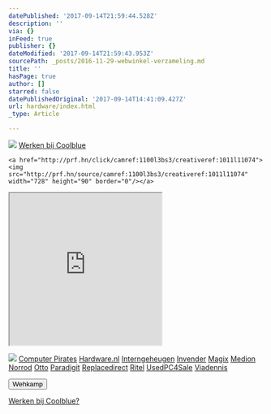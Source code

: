 ```yaml
---
datePublished: '2017-09-14T21:59:44.528Z'
description: ''
via: {}
inFeed: true
publisher: {}
dateModified: '2017-09-14T21:59:43.953Z'
sourcePath: _posts/2016-11-29-webwinkel-verzameling.md
title: ''
hasPage: true
author: []
starred: false
datePublishedOriginal: '2017-09-14T14:41:09.427Z'
url: hardware/index.html
_type: Article

---
```

![](https://the-grid-user-content.s3-us-west-2.amazonaws.com/e4f5c7a1-5645-4150-88af-80872fdd68a7.jpg)
[Werken bij Coolblue][0]

    <a href="http://prf.hn/click/camref:1100l3bs3/creativeref:1011l11074"><img src="http://prf.hn/source/camref:1100l3bs3/creativeref:1011l11074" width="728" height="90" border="0"/></a>

<iframe src="https://the-grid.github.io/ed-userhtml/?g=eJy1V11vmzAUfedXMKTmLeErNB-NU3Vdp1Xquj30YX2KDNyAFWMs2xmppv33mY-stGvaVIMoCrHB555zzL0XFh8-fbu8u_9-ZaYqo0tjsT8AjpeGsZDqgcLSiMlP85dh6k-Gd8OCxCqdm27gOHx3Vk2nQJJU6bnHKeO3sbCb9cYCm6mANbJSpfjctrlYj1JmR5REGzvCmT43d_Vi6ofStyMBWJGfUM06rkv1qcnYWi5IlphSRM9hZL4VERyNY1YCkDXxplbDHFkzxzLDXMQgkOVY9nJh4xd4F0UxuohAxkRApEaMWqbCIgENsAopZpsXSJZrwjzDorzevs5wAtJmcbgi9V-VQiJIbBeEbYAyjDMb6xDDJgZniWViqiN8uft6Y6qtygXBOnDlLbLq3aiNb7ZBD0w9quXMnTOrUmMekENJiEM8ivKsHzH7AH0KUdFICRyD_ok2IEYMlH0eITc4HTsDnPGzDE3dwJvOqgFGru9PTt1qIFB12KLe1MOOC5Cy953U0CAYVlCSU9oApdDMGa9cb1XrXTWCT7zPPd23fxn0rTXUmT0kFbNelOzxO9NxSEaUKgq9FZI9_pEyvLYM7wgZsizCmhADwUWeCJxlWHOkZTXZV_fy95wjd6DQVtCBRGPfdQZrdPfjZqAnUIlz4l_om1J_a43V-gHDGaCPOR3eQlxA2JNDGl8H-_-NDl7daN2b-FbKNOdNchIWw26EJd-Vaer5_mzSStTbohhG8pV0NQVQZLF8nVOaFzryZTvA0uzCmhbnntMgAqYrN-U5YRW9pow3JvGUlx4F_viZQ3H8LoeeBunIozZohy4d2-E8b-z4TYdzvZe6W8uo7XFGxcAYkTHgKg07ybJHyA7a4OFMO2BSELjBmx7pLv0ek652HCoDOvEHarSei5C-R3V7TiCFbQKsqtHNY4I3c7xWcl0_ubCdZMZbvtQxQLWjdGLRM_I9W_WQi7IraHJl_eOEJZVP46k_Oe556h9j7veInbjR8OvQBf22Fubxg375s-uXwD_50sMa" height="300" style=""></iframe>

![](https://the-grid-user-content.s3-us-west-2.amazonaws.com/d4d8e480-281e-41f8-a31e-4427722137e0.png)
[Computer Pirates][1]
[Hardware.nl][2]
[Interngeheugen][3]
[Invender][4]
[Magix][5]
[Medion][6]
[Norrod][7]
[Otto][8]
[Paradigit][9]
[Replacedirect][10]
[Ritel][11]
[UsedPC4Sale][12]
[Viadennis][13]

<button data-role="cta" style="">Wehkamp</button>

[Werken bij Coolblue?][0]

[0]: http://prf.hn/click/camref:1100l3bs3/creativeref:1011l11074
[1]: http://www.computerpirates.com/
[2]: http://www.hardware.nl/
[3]: http://www.interngeheugen.com/tt/?tt=2902_12_133761_Interngeheugen&r=%2F
[4]: http://www.invender.nl/ttiv/index.php?tt=352_12_133761_Invender&r=%2F
[5]: http://www.magix.com/ap/tradetracker/?tt=2074_12_133761_Magix&r=%2F
[6]: http://tc.tradetracker.net/?c=3452&m=12&a=133761
[7]: http://www.norrod.nl/tt/index.aspx?tt=23396_12_133761_Norrod&r=%2F
[8]: http://www.otto.nl/
[9]: http://www.paradigit.nl/tt/index.aspx?tt=5043_12_133761_Paradigit&r=%2F
[10]: http://www.replacedirect.nl/
[11]: http://www.ritel.nl/telecom/?tt=668_12_133761_Ritel&r=%2F
[12]: http://tc.tradetracker.net/?c=20400&m=12&a=133761&r=UsedPC4sale&u=%2F
[13]: http://www.viadennis.nl/computer/?tt=15804_12_133761_Viadennis&r=%2F